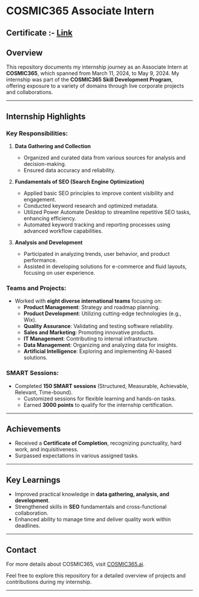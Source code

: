 # COSMIC365 Associate Intern
## Certificate :- [Link](https://github.com/Vishal3550/COSMIC--internship/blob/main/README.md)
## Overview
This repository documents my internship journey as an Associate Intern at **COSMIC365**, which spanned from March 11, 2024, to May 9, 2024. My internship was part of the **COSMIC365 Skill Development Program**, offering exposure to a variety of domains through live corporate projects and collaborations.

---

## Internship Highlights

### Key Responsibilities:
1. **Data Gathering and Collection**
   - Organized and curated data from various sources for analysis and decision-making.
   - Ensured data accuracy and reliability.

2. **Fundamentals of SEO (Search Engine Optimization)**
   - Applied basic SEO principles to improve content visibility and engagement.
   - Conducted keyword research and optimized metadata.
   - Utilized Power Automate Desktop to streamline repetitive SEO tasks, enhancing efficiency.
   - Automated keyword tracking and reporting processes using advanced workflow capabilities.

3. **Analysis and Development**
   - Participated in analyzing trends, user behavior, and product performance.
   - Assisted in developing solutions for e-commerce and fluid layouts, focusing on user experience.

### Teams and Projects:
- Worked with **eight diverse international teams** focusing on:
  - **Product Management**: Strategy and roadmap planning.
  - **Product Development**: Utilizing cutting-edge technologies (e.g., Wix).
  - **Quality Assurance**: Validating and testing software reliability.
  - **Sales and Marketing**: Promoting innovative products.
  - **IT Management**: Contributing to internal infrastructure.
  - **Data Management**: Organizing and analyzing data for insights.
  - **Artificial Intelligence**: Exploring and implementing AI-based solutions.

### SMART Sessions:
- Completed **150 SMART sessions** (Structured, Measurable, Achievable, Relevant, Time-bound).
  - Customized sessions for flexible learning and hands-on tasks.
  - Earned **3000 points** to qualify for the internship certification.

---

## Achievements
- Received a **Certificate of Completion**, recognizing punctuality, hard work, and inquisitiveness.
- Surpassed expectations in various assigned tasks.

---

## Key Learnings
- Improved practical knowledge in **data gathering, analysis, and development**.
- Strengthened skills in **SEO** fundamentals and cross-functional collaboration.
- Enhanced ability to manage time and deliver quality work within deadlines.

---

## Contact
For more details about COSMIC365, visit [COSMIC365.ai](https://www.cosmic365.ai).

Feel free to explore this repository for a detailed overview of projects and contributions during my internship.

---
